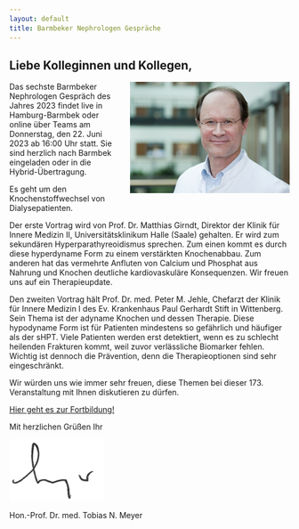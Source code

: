 ```yaml
---
layout: default
title: Barmbeker Nephrologen Gespräche
---
```

## Liebe Kolleginnen und Kollegen,   

<img src="/assets/images/CA_Meyer.jpg" height="200rem" alt="Portraitfoto Hon. Prof. Dr. Tobias N. Meyer" style="float:right; margin-left:20px; margin-bottom:20px;">Das sechste Barmbeker Nephrologen Gespräch des Jahres 2023 findet live in Hamburg-Barmbek oder online über Teams am Donnerstag, den 22. Juni 2023 ab 16:00 Uhr statt. Sie sind herzlich nach Barmbek eingeladen oder in die Hybrid-Übertragung.      

Es geht um den Knochenstoffwechsel von Dialysepatienten.   
   
Der erste Vortrag wird von Prof. Dr. Matthias Girndt, Direktor der Klinik für Innere Medizin II, Universitätsklinikum Halle (Saale) gehalten. Er wird zum sekundären Hyperparathyreoidismus sprechen. Zum einen kommt es durch diese hyperdyname Form zu einem verstärkten Knochenabbau. Zum anderen hat das vermehrte Anfluten von Calcium und Phosphat aus Nahrung und Knochen deutliche kardiovaskuläre Konsequenzen. Wir freuen uns auf ein Therapieupdate.         
   
Den zweiten Vortrag hält Prof. Dr. med. Peter M. Jehle, Chefarzt der Klinik für Innere Medizin I des Ev. Krankenhaus Paul Gerhardt Stift in Wittenberg. Sein Thema ist der adyname Knochen und dessen Therapie. Diese hypodyname Form ist für Patienten mindestens so gefährlich und häufiger als der sHPT. Viele Patienten werden erst detektiert, wenn es zu schlecht heilenden Frakturen kommt, weil zuvor verlässliche Biomarker fehlen. Wichtig ist dennoch die Prävention, denn die Therapieoptionen sind sehr eingeschränkt.         
   
Wir würden uns wie immer sehr freuen, diese Themen bei dieser 173. Veranstaltung mit Ihnen diskutieren zu dürfen.         

<a class="button" href="https://teams.microsoft.com/l/meetup-join/19%3ameeting_YmUxOTUxMDQtOWQ3MC00MWNkLWJhZmQtODZkMGRiMmM0OGE3%40thread.v2/0?context=%7b%22Tid%22%3a%22e6160a47-a12e-4ab1-be56-bddd09456693%22%2c%22Oid%22%3a%2254de3200-43af-4cbb-8fde-9d0457be7bcb%22%7d" target="_blank">Hier geht es zur Fortbildung!</a>  

Mit herzlichen Grüßen Ihr  

![Unterschrift Prof. Meyer](/assets/images/unterschrift-meyer.png)  

Hon.-Prof. Dr. med. Tobias N. Meyer  
